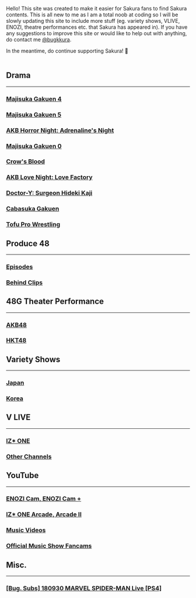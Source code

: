 Hello! This site was created to make it easier for Sakura fans to find Sakura contents. This is all new to me as I am a total noob at coding so  I will be slowly updating this site to include more stuff (eg. variety shows, VLIVE, ENOZI, theatre performances etc. that Sakura has appeared in). If you have any suggestions to improve this site or would like to help out with anything, do contact me <a target="_blank" href="https://twitter.com/bugkkura"> @bugkkura</a>.

In the meantime, do continue supporting Sakura! 🥰
<br>
<br>
## Drama
* * *

<h3><a href="./md/drama/majisuka gakuen 4/majisuka gakuen 4.html">Majisuka Gakuen 4</a></h3>
<h3><a href="./md/drama/majisuka gakuen 5/majisuka gakuen 5.html">Majisuka Gakuen 5</a></h3>
<h3><a href="./md/drama/akb horror night.html">AKB Horror Night: Adrenaline's Night</a></h3>
<h3><a href="./md/drama/majisuka gakuen 0.html">Majisuka Gakuen 0</a></h3>
<h3><a href="./md/drama/crow's blood.html">Crow's Blood</a></h3>
<h3><a href="./md/drama/akb love night.html">AKB Love Night: Love Factory</a></h3>
<h3><a href="./md/drama/doctor y/doctor y.html">Doctor-Y: Surgeon Hideki Kaji</a></h3>
<h3><a href="./md/drama/cabasuka gakuen.html">Cabasuka Gakuen</a></h3>
<h3><a href="./md/drama/tofu pro wrestling.html">Tofu Pro Wrestling</a></h3>

## Produce 48
* * *
<h3><a href="./md/produce 48/produce 48 episodes.html">Episodes</a></h3>
<h3><a href="./md/produce 48/produce 48 behind clips.html">Behind Clips</a></h3>

## 48G Theater Performance
* * *
<h3><a href="./md/48g theater performance/akb48/akb48.html">AKB48</a></h3>
<h3><a href="./md/48g theater performance/hkt48/hkt48.html">HKT48</a></h3>

## Variety Shows
* * *
<h3><a href="./md/jp variety/jp variety.md">Japan</a></h3>
<h3><a href="./md/kr variety/kr variety.md">Korea</a></h3>

## V LIVE
* * *
<h3><a href="./md/vlive/izone.html">IZ* ONE</a></h3>
<h3><a href="./md/vlive/others.html">Other Channels</a></h3>

## YouTube
* * *
<h3><a href="./md/youtube/enozi cam.html">ENOZI Cam, ENOZI Cam +</a></h3>
<h3><a href="./md/youtube/izone arcade.html"> IZ* ONE Arcade, Arcade II</a></h3>
<h3><a href="./md/youtube/music videos.html">Music Videos</a></h3>
<h3><a href="./md/youtube/official music show fancams.html">Official Music Show Fancams</a></h3>

## Misc.
* * *
<h3><a href="./md/misc/180930SakuraSpiderman.html">[Bug. Subs] 180930 MARVEL SPIDER-MAN Live [PS4]</a></h3>
